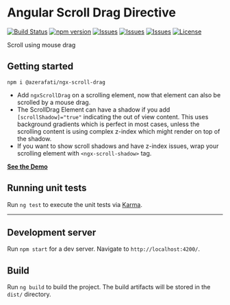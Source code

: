 # Angular Scroll Drag Directive

[![Build Status](https://github.com/azerafati/scroll-drag/actions/workflows/test.yml/badge.svg)](https://github.com/azerafati/scroll-drag/actions)
[![npm version](https://img.shields.io/npm/v/@azerafati/ngx-scroll-drag.svg?logo=npm&logoColor=fff&label=NPM+package&color=limegreen.svg)](https://www.npmjs.com/package/@azerafati/ngx-scroll-drag)
[![Issues](https://img.shields.io/github/issues/azerafati/scroll-drag.svg)](https://github.com/azerafati/scroll-drag/issues)
[![Issues](https://img.shields.io/npm/dt/@azerafati/ngx-scroll-drag.svg)](https://www.npmjs.com/package/@azerafati/ngx-scroll-drag)
[![Issues](https://img.shields.io/codecov/c/github/azerafati/ngx-scroll-drag/main.svg?maxAge=43200)](https://www.npmjs.com/package/@azerafati/ngx-scroll-drag)
[![License](https://img.shields.io/github/license/azerafati/scroll-drag.svg)](#license)

Scroll using mouse drag


## Getting started

```
npm i @azerafati/ngx-scroll-drag
```
* Add `ngxScrollDrag` on a scrolling element, now that element can also be scrolled by a mouse drag.
* The ScrollDrag Element can have a shadow if you add `[scrollShadow]="true"` indicating the out of view content. This uses background gradients which is perfect in most cases, unless the scrolling content is using complex z-index which might render on top of the shadow.
* If you want to show scroll shadows and have z-index issues, wrap your scrolling element with `<ngx-scroll-shadow>` tag.

[**See the Demo**](https://azerafati.com/scroll-drag/)



## Running unit tests

Run `ng test` to execute the unit tests via [Karma](https://karma-runner.github.io).


----

## Development server

Run `npm start` for a dev server. Navigate to `http://localhost:4200/`. 


## Build

Run `ng build` to build the project. The build artifacts will be stored in the `dist/` directory.
